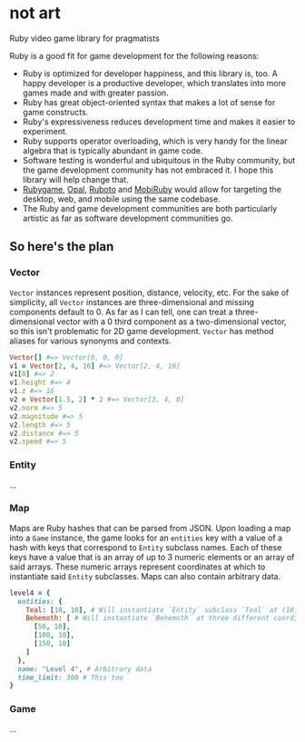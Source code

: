 not art
=======
Ruby video game library for pragmatists

Ruby is a good fit for game development for the following reasons:
* Ruby is optimized for developer happiness, and this library is, too. A happy developer is a productive developer, which translates into more games made and with greater passion.
* Ruby has great object-oriented syntax that makes a lot of sense for game constructs.
* Ruby's expressiveness reduces development time and makes it easier to experiment.
* Ruby supports operator overloading, which is very handy for the linear algebra that is typically abundant in game code.
* Software testing is wonderful and ubiquitous in the Ruby community, but the game development community has not embraced it. I hope this library will help change that.
* [Rubygame](https://github.com/rubygame/rubygame/), [Opal](https://github.com/opal/opal), [Ruboto](https://github.com/ruboto/ruboto) and [MobiRuby](https://github.com/mobiruby/mobiruby-ios) would allow for targeting the desktop, web, and mobile using the same codebase.
* The Ruby and game development communities are both particularly artistic as far as software development communities go.

So here's the plan
------------------

### Vector
`Vector` instances represent position, distance, velocity, etc. For the sake of simplicity, all `Vector` instances are three-dimensional and missing components default to 0. As far as I can tell, one can treat a three-dimensional vector with a 0 third component as a two-dimensional vector, so this isn't problematic for 2D game development. `Vector` has method aliases for various synonyms and contexts.

```ruby
Vector[] #=> Vector[0, 0, 0]
v1 = Vector[2, 4, 16] #=> Vector[2, 4, 16]
v1[0] #=> 2
v1.height #=> 4
v1.z #=> 16
v2 = Vector[1.5, 2] * 2 #=> Vector[3, 4, 0]
v2.norm #=> 5
v2.magnitude #=> 5
v2.length #=> 5
v2.distance #=> 5
v2.speed #=> 5
```

### Entity
...

### Map
Maps are Ruby hashes that can be parsed from JSON. Upon loading a map into a `Game` instance, the game looks for an `entities` key with a value of a hash with keys that correspond to `Entity` subclass names. Each of these keys have a value that is an array of up to 3 numeric elements or an array of said arrays. These numeric arrays represent coordinates at which to instantiate said `Entity` subclasses. Maps can also contain arbitrary data.

```ruby
level4 = {
  entities: {
    Teal: [10, 10], # Will instantiate `Entity` subclass `Teal` at (10, 10, 0)
    Behemoth: [ # Will instantiate `Behemoth` at three different coordinates
      [50, 10],
      [100, 10],
      [150, 10]
    ]
  },
  name: "Level 4", # Arbitrary data
  time_limit: 300 # This too
}
```

### Game
...
